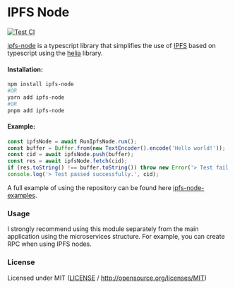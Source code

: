 # IPFS Node

[![Test CI](https://github.com/0xdino/ipfs-node/actions/workflows/test.yml/badge.svg)](https://github.com/0xdino/ipfs-node/actions/workflows/test.yml)

[ipfs-node](https://github.com/0xdino/ipfs-node) is a typescript library that simplifies the use of [IPFS](https://ipfs.tech/) based on typescript using the [helia](https://github.com/ipfs/helia) library.

#### Installation:

```bash
npm install ipfs-node
#OR
yarn add ipfs-node
#OR
pnpm add ipfs-node
```

#### Example:

```ts
const ipfsNode = await RunIpfsNode.run();
const buffer = Buffer.from(new TextEncoder().encode('Hello world!'));
const cid = await ipfsNode.push(buffer);
const res = await ipfsNode.fetch(cid);
if (res.toString() !== buffer.toString()) throw new Error('> Test fail!');
console.log('> Test passed successfully.', cid);
```

A full example of using the repository can be found here [ipfs-node-examples](https://github.com/0xdino/ipfs-node-examples).

### Usage

I strongly recommend using this module separately from the main application using the microservices structure.
For example, you can create RPC when using IPFS nodes.

### License

Licensed under MIT ([LICENSE](LICENSE) / http://opensource.org/licenses/MIT)
